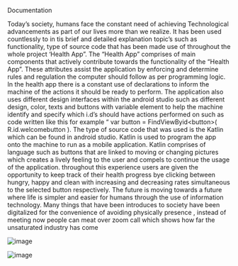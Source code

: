 Documentation

Today’s society, humans face the constant need of achieving Technological advancements as part of our
lives more than we realize. It has been used countlessly to in tis brief and detailed explanation topic’s
such as functionality, type of source code that has been made use of throughout the whole project
‘Health App”.
The “Health App” comprises of main components that actively contribute towards the functionality of
the “Health App”. These attributes assist the application by enforcing and determine rules and
regulation the computer should follow as per programming logic. In the health app there is a constant
use of declarations to inform the machine of the actions it should be ready to perform. The application
also uses different design interfaces within the android studio such as different design, color, texts and
buttons with variable element to help the machine identify and specify which i.d’s should have actions
performed on such as code written like this for example “ var button = FindViewByid&lt;button&gt;(
R.id.welcomebutton ).
The type of source code that was used is the Katlin which can be found in android studio. Katlin is used
to program the app onto the machine to run as a mobile application. Katlin comprises of language such
as buttons that are linked to moving or changing pictures which creates a lively feeling to the user and
compels to continue the usage of the application. throughout this experience users are given the
opportunity to keep track of their health progress bye clicking between hungry, happy and clean with
increasing and decreasing rates simultaneous to the selected button respectively.
The future is moving towards a future where life is simpler and easier for humans through the use of
information technology. Many things that have been introduces to society have been digitalized for the
convenience of avoiding physically presence , instead of meeting now people can meat over zoom call
which shows how far the unsaturated industry has come


![image](https://github.com/Buyani23/CareApp/assets/169086932/b8b64e3f-9348-48a6-a526-f44956729c58)

![image](https://github.com/Buyani23/CareApp/assets/169086932/97bd12c9-886c-4d48-933b-549c52d31745)

